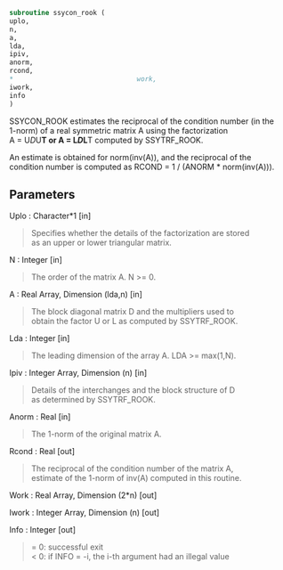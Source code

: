 ```fortran  
subroutine ssycon_rook (  
uplo,  
n,  
a,  
lda,  
ipiv,  
anorm,  
rcond,  
*                               work,  
iwork,  
info  
)  
```  
  
SSYCON_ROOK estimates the reciprocal of the condition number (in the  
1-norm) of a real symmetric matrix A using the factorization  
A = U*D*U**T or A = L*D*L**T computed by SSYTRF_ROOK.  
  
An estimate is obtained for norm(inv(A)), and the reciprocal of the  
condition number is computed as RCOND = 1 / (ANORM * norm(inv(A))).  
  
## Parameters  
Uplo : Character*1 [in]  
> Specifies whether the details of the factorization are stored  
> as an upper or lower triangular matrix.  
  
N : Integer [in]  
> The order of the matrix A.  N >= 0.  
  
A : Real Array, Dimension (lda,n) [in]  
> The block diagonal matrix D and the multipliers used to  
> obtain the factor U or L as computed by SSYTRF_ROOK.  
  
Lda : Integer [in]  
> The leading dimension of the array A.  LDA >= max(1,N).  
  
Ipiv : Integer Array, Dimension (n) [in]  
> Details of the interchanges and the block structure of D  
> as determined by SSYTRF_ROOK.  
  
Anorm : Real [in]  
> The 1-norm of the original matrix A.  
  
Rcond : Real [out]  
> The reciprocal of the condition number of the matrix A,  
> estimate of the 1-norm of inv(A) computed in this routine.  
  
Work : Real Array, Dimension (2*n) [out]  
  
Iwork : Integer Array, Dimension (n) [out]  
  
Info : Integer [out]  
> = 0:  successful exit  
> < 0:  if INFO = -i, the i-th argument had an illegal value  
  
